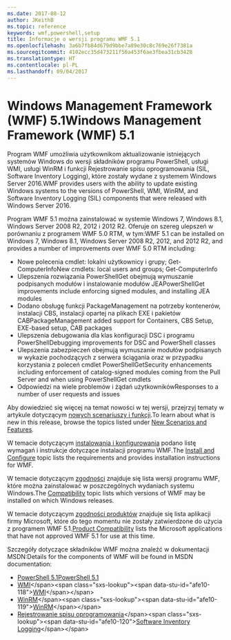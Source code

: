 ```yaml
---
ms.date: 2017-08-12
author: JKeithB
ms.topic: reference
keywords: wmf,powershell,setup
title: Informacje o wersji programu WMF 5.1
ms.openlocfilehash: 3a6b7fb84d679d9bbe7a89e30c8c769e26f7381a
ms.sourcegitcommit: 4102ecc35d473211f50a453f6ae3fbea31cb3428
ms.translationtype: HT
ms.contentlocale: pl-PL
ms.lasthandoff: 09/04/2017
---
```

# <a name="windows-management-framework-wmf-51"></a><span data-ttu-id="afe10-103">Windows Management Framework (WMF) 5.1</span><span class="sxs-lookup"><span data-stu-id="afe10-103">Windows Management Framework (WMF) 5.1</span></span> #

<span data-ttu-id="afe10-104">Program WMF umożliwia użytkownikom aktualizowanie istniejących systemów Windows do wersji składników programu PowerShell, usługi WMI, usługi WinRM i funkcji Rejestrowanie spisu oprogramowania (SIL, Software Inventory Logging), które zostały wydane z systemem Windows Server 2016.</span><span class="sxs-lookup"><span data-stu-id="afe10-104">WMF provides users with the ability to update existing Windows systems to the versions of PowerShell, WMI, WinRM, and Software Inventory Logging (SIL) components that were released with Windows Server 2016.</span></span> 

<span data-ttu-id="afe10-105">Program WMF 5.1 można zainstalować w systemie Windows 7, Windows 8.1, Windows Server 2008 R2, 2012 i 2012 R2. Oferuje on szereg ulepszeń w porównaniu z programem WMF 5.0 RTM, w tym:</span><span class="sxs-lookup"><span data-stu-id="afe10-105">WMF 5.1 can be installed on Windows 7, Windows 8.1, Windows Server 2008 R2, 2012, and 2012 R2, and provides a number of improvements over WMF 5.0 RTM including:</span></span>

- <span data-ttu-id="afe10-106">Nowe polecenia cmdlet: lokalni użytkownicy i grupy; Get-ComputerInfo</span><span class="sxs-lookup"><span data-stu-id="afe10-106">New cmdlets: local users and groups; Get-ComputerInfo</span></span>
- <span data-ttu-id="afe10-107">Ulepszenia rozwiązania PowerShellGet obejmują wymuszanie podpisanych modułów i instalowanie modułów JEA</span><span class="sxs-lookup"><span data-stu-id="afe10-107">PowerShellGet improvements include enforcing signed modules, and installing JEA modules</span></span>
- <span data-ttu-id="afe10-108">Dodano obsługę funkcji PackageManagement na potrzeby kontenerów, instalacji CBS, instalacji opartej na plikach EXE i pakietów CAB</span><span class="sxs-lookup"><span data-stu-id="afe10-108">PackageManagement added support for Containers, CBS Setup, EXE-based setup, CAB packages</span></span>
- <span data-ttu-id="afe10-109">Ulepszenia debugowania dla klas konfiguracji DSC i programu PowerShell</span><span class="sxs-lookup"><span data-stu-id="afe10-109">Debugging improvements for DSC and PowerShell classes</span></span>
- <span data-ttu-id="afe10-110">Ulepszenia zabezpieczeń obejmują wymuszanie modułów podpisanych w wykazie pochodzących z serwera ściągania oraz w przypadku korzystania z poleceń cmdlet PowerShellGet</span><span class="sxs-lookup"><span data-stu-id="afe10-110">Security enhancements including enforcement of catalog-signed modules coming from the Pull Server and when using PowerShellGet cmdlets</span></span>
- <span data-ttu-id="afe10-111">Odpowiedzi na wiele problemów i żądań użytkowników</span><span class="sxs-lookup"><span data-stu-id="afe10-111">Responses to a number of user requests and issues</span></span>

<span data-ttu-id="afe10-112">Aby dowiedzieć się więcej na temat nowości w tej wersji, przejrzyj tematy w artykule dotyczącym [nowych scenariuszy i funkcji](https://docs.microsoft.com/en-us/powershell/wmf/5.1/scenarios-features).</span><span class="sxs-lookup"><span data-stu-id="afe10-112">To learn about what is new in this release, browse the topics listed under [New Scenarios and Features](https://docs.microsoft.com/en-us/powershell/wmf/5.1/scenarios-features).</span></span> 

<span data-ttu-id="afe10-113">W temacie dotyczącym [instalowania i konfigurowania](https://docs.microsoft.com/en-us/powershell/wmf/5.1/install-configure) podano listę wymagań i instrukcje dotyczące instalacji programu WMF.</span><span class="sxs-lookup"><span data-stu-id="afe10-113">The [Install and Configure](https://docs.microsoft.com/en-us/powershell/wmf/5.1/install-configure) topic lists the requirements and provides installation instructions for WMF.</span></span> 

<span data-ttu-id="afe10-114">W temacie dotyczącym [zgodności](https://docs.microsoft.com/en-us/powershell/wmf/5.1/compatibility) znajduje się lista wersji programu WMF, które można zainstalować w poszczególnych wydaniach systemu Windows.</span><span class="sxs-lookup"><span data-stu-id="afe10-114">The [Compatibility](https://docs.microsoft.com/en-us/powershell/wmf/5.1/compatibility) topic lists which versions of WMF may be installed on which Windows releases.</span></span> 

<span data-ttu-id="afe10-115">W temacie dotyczącym [zgodności produktów](https://docs.microsoft.com/en-us/powershell/wmf/5.1/productincompat) znajduje się lista aplikacji firmy Microsoft, które do tego momentu nie zostały zatwierdzone do użycia z programem WMF 5.1.</span><span class="sxs-lookup"><span data-stu-id="afe10-115">[Product Compatibility](https://docs.microsoft.com/en-us/powershell/wmf/5.1/productincompat) lists the Microsoft applications that have not approved WMF 5.1 for use at this time.</span></span> 

<span data-ttu-id="afe10-116">Szczegóły dotyczące składników WMF można znaleźć w dokumentacji MSDN:</span><span class="sxs-lookup"><span data-stu-id="afe10-116">Details for the components of WMF will be found in MSDN documentation:</span></span>

- [<span data-ttu-id="afe10-117">PowerShell 5.1</span><span class="sxs-lookup"><span data-stu-id="afe10-117">PowerShell 5.1</span></span>](https://docs.microsoft.com/en-us/powershell/) 
- <span data-ttu-id="afe10-118">[WMI](https://msdn.microsoft.com/en-us/library/jj152383(v=vs.85).aspx)</span><span class="sxs-lookup"><span data-stu-id="afe10-118">[WMI](https://msdn.microsoft.com/en-us/library/jj152383(v=vs.85).aspx)</span></span>
- <span data-ttu-id="afe10-119">[WinRM](https://msdn.microsoft.com/en-us/library/aa384426(v=vs.85).aspx)</span><span class="sxs-lookup"><span data-stu-id="afe10-119">[WinRM](https://msdn.microsoft.com/en-us/library/aa384426(v=vs.85).aspx)</span></span>
- <span data-ttu-id="afe10-120">[Rejestrowanie spisu oprogramowania](https://technet.microsoft.com/en-us/library/dn383584(v=ws.11).aspx)</span><span class="sxs-lookup"><span data-stu-id="afe10-120">[Software Inventory Logging](https://technet.microsoft.com/en-us/library/dn383584(v=ws.11).aspx)</span></span>

